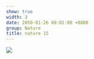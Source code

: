 ```yaml
---
show: true
width: 3
date: 2050-01-26 00:01:00 +0800
group: Nature
title: nature 15
---
```

<div>
<a href="/assets/images/photos/nature/DSC04341.jpg" target="_blank">
    <img data-src="/assets/images/photos/nature/DSC04341.jpg" class="lazy w-100 rounded-xl" src="{{ '/assets/images/empty_300x200.png' | relative_url }}">
</a>
</div>
